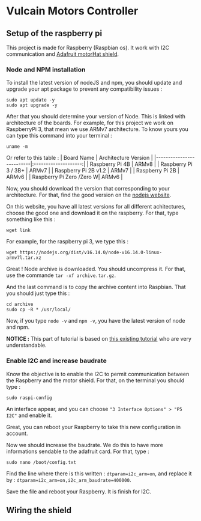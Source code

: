 # Vulcain Motors Controller

## Setup of the raspberry pi

This project is made for Raspberry (Raspbian os). It work with I2C communication and [Adafruit motorHat shield](https://learn.adafruit.com/adafruit-dc-and-stepper-motor-hat-for-raspberry-pi/).

### Node and NPM installation

To install the latest version of nodeJS and npm, you should update and upgrade your apt package to prevent any compatibility issues :

```
sudo apt update -y
sudo apt upgrade -y
```

After that you should determine your version of Node. This is linked with architecture of the boards. For example, for this project we work on RaspberryPi 3, that mean we use ARMv7 architecture.
To know yours you can type this command into your terminal :

```
uname -m
```

Or refer to this table :
| Board Name | Architecture Version |
|--------------------------|:--------------------:|
| Raspberry Pi 4B | ARMv8 |
| Raspberry Pi 3 / 3B+ | ARMv7 |
| Raspberry Pi 2B v1.2 | ARMv7 |
| Raspberry Pi 2B | ARMv6 |
| Raspberry Pi Zero /Zero W| ARMv6 |

Now, you should download the version that corresponding to your architecture.
For that, find the good version on the [nodejs website](https://nodejs.org/en/download/).

On this website, you have all latest versions for all different achitectures, choose the good one and download it on the raspberry.
For that, type something like this :

```
wget link
```

For example, for the raspberry pi 3, we type this :

```
wget https://nodejs.org/dist/v16.14.0/node-v16.14.0-linux-armv7l.tar.xz
```

Great ! Node archive is downloaded. You should uncompress it. For that, use the commande `tar -xf archive.tar.gz`.

And the last command is to copy the archive content into Raspbian. That you should just type this :

```
cd archive
sudo cp -R * /usr/local/
```

Now, if you type `node -v` and `npm -v`, you have the latest version of node and npm.

**NOTICE :** This part of tutorial is based on [this existing tutorial](https://www.makersupplies.sg/blogs/tutorials/how-to-install-node-js-and-npm-on-the-raspberry-pi) who are very understandable.

### Enable I2C and increase baudrate

Know the objective is to enable the I2C to permit communication between the Raspberry and the motor shield.
For that, on the terminal you should type :

```
sudo raspi-config
```

An interface appear, and you can choose `"3 Interface Options" > "P5 I2C"` and enable it.

Great, you can reboot your Raspberry to take this new configuration in account.

Now we should increase the baudrate. We do this to have more informations sendable to the adafruit card.
For that, type :

```
sudo nano /boot/config.txt
```

Find the line where there is this written : `dtparam=i2c_arm=on`, and replace it by : `dtparam=i2c_arm=on,i2c_arm_baudrate=400000`.

Save the file and reboot your Raspberry.
It is finish for I2C.

## Wiring the shield
